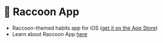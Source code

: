 # 🦝 Raccoon App

- Raccoon-themed habits app for iOS ([get it on the App Store](https://apps.apple.com/gb/app/raccoon-app/id1634993341))
- Learn about Raccoon App [here](https://ninarimsky.com/posts/raccoons)

